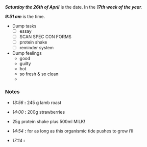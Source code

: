 ***Saturday the 26th of April*** is the date. In the ***17th week of the year***.

***9:51 am*** is the time.

* Dump tasks
	* [ ] essay
	* [ ] SCAN SPEC CON FORMS
	* [ ] protein shake
	* [ ] reminder system

* Dump feelings
	* good 
	* guilty
	* hot
	* so fresh & so clean
	* 

### Notes

* *13:56* **:**   245 g lamb roast

* *14:00* **:**   200g strawberries
* 25g protein shake plus 500ml MILK!

* *14:54* **:**   for as long as this organismic tide pushes to grow i’ll 

* *17:14* **:**   
